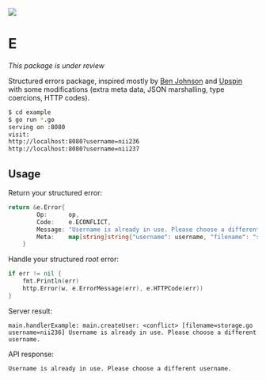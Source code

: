 [![](https://godoc.org/github.com/nii236/e?status.svg)](http://godoc.org/github.com/nii236/e)

# E

*This package is under review*

Structured errors package, inspired mostly by [Ben Johnson](https://middlemost.com/failure-is-your-domain/) and [Upspin](https://github.com/upspin/upspin) with some modifications (extra meta data, JSON marshalling, type coercions, HTTP codes).

```bash
$ cd example
$ go run *.go
serving on :8080
visit:
http://localhost:8080?username=nii236
http://localhost:8080?username=nii237
```

## Usage

Return your structured error:

```go
return &e.Error{
        Op:      op,
        Code:    e.ECONFLICT,
        Message: "Username is already in use. Please choose a different username.",
        Meta:    map[string]string{"username": username, "filename": "storage.go"},
    }
```

Handle your structured _root_ error:

```go
if err != nil {
    fmt.Println(err)
    http.Error(w, e.ErrorMessage(err), e.HTTPCode(err))
}
```

Server result:

```
main.handlerExample: main.createUser: <conflict> [filename=storage.go username=nii236] Username is already in use. Please choose a different username.
```

API response:

```
Username is already in use. Please choose a different username.
```
